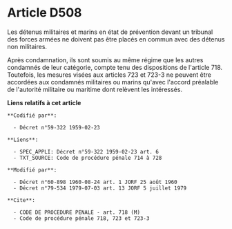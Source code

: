 # Article D508

Les détenus militaires et marins en état de prévention devant un tribunal des forces armées ne doivent pas être placés en
commun avec des détenus non militaires.

Après condamnation, ils sont soumis au même régime que les autres condamnés de leur catégorie, compte tenu des dispositions
de l'article 718. Toutefois, les mesures visées aux articles 723 et 723-3 ne peuvent être accordées aux condamnés militaires
ou marins qu'avec l'accord préalable de l'autorité militaire ou maritime dont relèvent les intéressés.

**Liens relatifs à cet article**

	**Codifié par**:

	  - Décret n°59-322 1959-02-23

	**Liens**:

	  - SPEC_APPLI: Décret n°59-322 1959-02-23 art. 6
	  - TXT_SOURCE: Code de procédure pénale 714 à 728

	**Modifié par**:

	  - Décret n°60-898 1960-08-24 art. 1 JORF 25 août 1960
	  - Décret n°79-534 1979-07-03 art. 13 JORF 5 juillet 1979

	**Cite**:

	  - CODE DE PROCEDURE PENALE - art. 718 (M)
	  - Code de procédure pénale 718, 723 et 723-3
